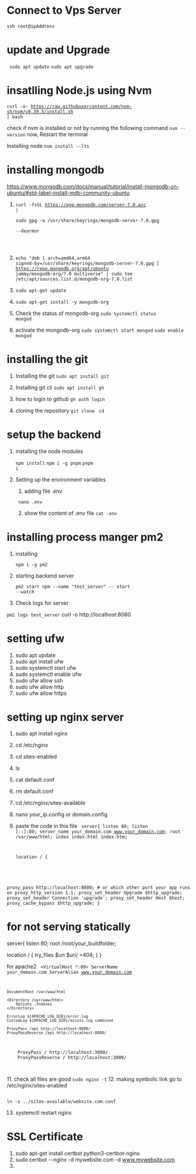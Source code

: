 # Connect to Vps Server

<code>ssh root@ipAddress</code>

# update and Upgrade

<code> sudo apt update</code>
<code>sudo apt upgrade</code>

# insatlling Node.js using Nvm

<code>curl -o- https://raw.githubusercontent.com/nvm-sh/nvm/v0.39.5/install.sh | bash</code>

check if nvm is installed or not by running the following command
<code>nvm --version</code>
now, Restart the terminal

Installing node
<code>nvm install --lts</code>

# installing mongodb

https://www.mongodb.com/docs/manual/tutorial/install-mongodb-on-ubuntu/#std-label-install-mdb-community-ubuntu

1. <code>curl -fsSL https://pgp.mongodb.com/server-7.0.asc | \
   sudo gpg -o /usr/share/keyrings/mongodb-server-7.0.gpg \
   --dearmor
</code>

2. <code>echo "deb [ arch=amd64,arm64 signed-by=/usr/share/keyrings/mongodb-server-7.0.gpg ] https://repo.mongodb.org/apt/ubuntu jammy/mongodb-org/7.0 multiverse" | sudo tee /etc/apt/sources.list.d/mongodb-org-7.0.list</code>

3. <code>sudo apt-get update</code>
4. <code>sudo apt-get install -y mongodb-org</code>

5. Check the status of mongodb-org
   <code>sudo systemctl status mongod</code>

6. activate the mongodb-org
   <code>sudo systemctl start mongod</code>
   <code>sudo enable mongod</code>

# installing the git

1. Installing the git
   <code>sudo apt install git</code>

2. Installing git cli
   <code>sudo apt install gh</code>

3. how to login to github
   <code>gh auth login</code>

4. cloning the repository
   <code>git clone <github-repo></code>
   <code>cd <your-project-folder> </code>

# setup the backend

1. installing the node modules

   <code>npm install</code>
   <code>npm i -g pnpm</code>
   <code>pnpm i</code>

2. Setting up the environment variables

   1. adding file .env

   <code> nano .env</code>

   2. show the content of .env file
      <code>cat .env</code>

# installing process manger pm2

1. installing

   <code>npm i -g pm2</code>

2. starting backend server

   <code>pm2 start npm --name "test_server" -- start --watch</code>

3. Check logs for server

<code>pm2 logs test_server</code>
curl -o http://localhost:8080

# setting ufw

1. sudo apt update
2. sudo apt install ufw
3. sudo systemctl start ufw
4. sudo systemctl enable ufw
5. sudo ufw allow ssh
6. sudo ufw allow http
7. sudo ufw allow https

# setting up nginx server

1.  sudo apt install nginx
2.  cd /etc/nginx
3.  cd sites-enabled
4.  ls
5.  cat default.conf
6.  rm default.conf
7.  cd /etc/nginx/sites-available
8.  nano your_ip.config or domain.config
9.  paste the code in this file
    <code>
    server{
       listen 80;
       listen [::]:80;
    server_name your_domain.com www.your_domain.com;
    root /var/www/html; 
    index index.html index.htm;
    
    location / {
    
proxy_pass http://localhost:8080; # or which other port your app runs on
proxy_http_version 1.1;
proxy_set_header Upgrade $http_upgrade;
proxy_set_header Connection 'upgrade';
proxy_set_header Host $host;
proxy_cache_bypass $http_upgrade;
} </code>

# for not serving statically
server{
listen 80;
root /root/your_buildfolder;

location / {
try_files $uri $uri/ =404;
}
}


for apache2
<code>
<VirtualHost *:80>
    ServerName your_domain.com
    ServerAlias www.your_domain.com

    DocumentRoot /var/www/html

    <Directory /var/www/html>
        Options -Indexes
    </Directory>

    ErrorLog ${APACHE_LOG_DIR}/error.log
    CustomLog ${APACHE_LOG_DIR}/access.log combined

    ProxyPass /api http://localhost:8080/
    ProxyPassReverse /api http://localhost:8080/
   <Location/>
    ProxyPass / http://localhost:3000/
    ProxyPassReverse / http://localhost:3000/
    </Location>
</VirtualHost>

</code>
11. check all files are good
    <code>sudo nginx -t</code>
12. making symbolic link
go to /etc/nginx/sites-enabled
<code>
   
   ln -s ../sites-available/website.com.conf
</code>

13. systemctl restart nginx

# SSL Certificate

1. sudo apt-get install certbot python3-certbot-nginx
2. sudo certbot --nginx -d mywebsite.com -d www.mywebsite.com
3. 
